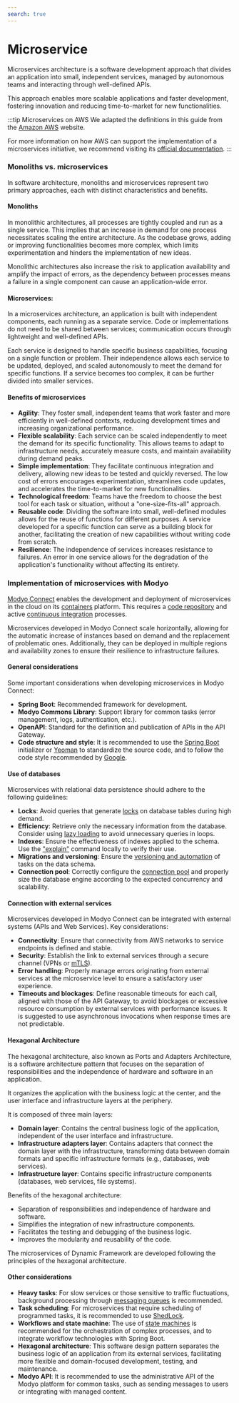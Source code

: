 ```yaml
---
search: true
---
```


# Microservice

Microservices architecture is a software development approach that divides an application into small, independent services, managed by autonomous teams and interacting through well-defined APIs.

This approach enables more scalable applications and faster development, fostering innovation and reducing time-to-market for new functionalities.

:::tip Microservices on AWS
We adapted the definitions in this guide from the [Amazon AWS](https://aws.amazon.com) website.

For more information on how AWS can support the implementation of a microservices initiative, we recommend visiting its [official documentation](https://aws.amazon.com/microservices).
:::

### Monoliths vs. microservices

In software architecture, monoliths and microservices represent two primary approaches, each with distinct characteristics and benefits.

#### Monoliths
In monolithic architectures, all processes are tightly coupled and run as a single service. This implies that an increase in demand for one process necessitates scaling the entire architecture. As the codebase grows, adding or improving functionalities becomes more complex, which limits experimentation and hinders the implementation of new ideas.

Monolithic architectures also increase the risk to application availability and amplify the impact of errors, as the dependency between processes means a failure in a single component can cause an application-wide error.

#### Microservices:
In a microservices architecture, an application is built with independent components, each running as a separate service. Code or implementations do not need to be shared between services; communication occurs through lightweight and well-defined APIs.

Each service is designed to handle specific business capabilities, focusing on a single function or problem. Their independence allows each service to be updated, deployed, and scaled autonomously to meet the demand for specific functions. If a service becomes too complex, it can be further divided into smaller services.

#### Benefits of microservices

- **Agility**: They foster small, independent teams that work faster and more efficiently in well-defined contexts, reducing development times and increasing organizational performance.
- **Flexible scalability**: Each service can be scaled independently to meet the demand for its specific functionality. This allows teams to adapt to infrastructure needs, accurately measure costs, and maintain availability during demand peaks.
- **Simple implementation**: They facilitate continuous integration and delivery, allowing new ideas to be tested and quickly reversed. The low cost of errors encourages experimentation, streamlines code updates, and accelerates the time-to-market for new functionalities.
- **Technological freedom**: Teams have the freedom to choose the best tool for each task or situation, without a "one-size-fits-all" approach.
- **Reusable code**: Dividing the software into small, well-defined modules allows for the reuse of functions for different purposes. A service developed for a specific function can serve as a building block for another, facilitating the creation of new capabilities without writing code from scratch.
- **Resilience**: The independence of services increases resistance to failures. An error in one service allows for the degradation of the application's functionality without affecting its entirety.

### Implementation of microservices with Modyo

[Modyo Connect](/en/connect) enables the development and deployment of microservices in the cloud on its [containers](/en/connect/components/infrastructure.md#containers) platform. This requires a [code repository](/en/connect/components/development.md#code-repository) and active [continuous integration](/en/connect/components/development.md#continuous-integration) processes.

Microservices developed in Modyo Connect scale horizontally, allowing for the automatic increase of instances based on demand and the replacement of problematic ones. Additionally, they can be deployed in multiple regions and availability zones to ensure their resilience to infrastructure failures.

#### General considerations

Some important considerations when developing microservices in Modyo Connect:

- **Spring Boot**: Recommended framework for development.
- **Modyo Commons Library**: Support library for common tasks (error management, logs, authentication, etc.).
- **OpenAPI**: Standard for the definition and publication of APIs in the API Gateway.
- **Code structure and style**: It is recommended to use the [Spring Boot](https://start.spring.io) initializer or [Yeoman](https://yeoman.io/generators) to standardize the source code, and to follow the code style recommended by [Google](https://google.github.io/styleguide/javaguide.html).

#### Use of databases

Microservices with relational data persistence should adhere to the following guidelines:

- **Locks**: Avoid queries that generate [locks](https://www.baeldung.com/jpa-pessimistic-locking) on database tables during high demand.
- **Efficiency**: Retrieve only the necessary information from the database. Consider using [lazy loading](https://www.baeldung.com/hibernate-lazy-eager-loading) to avoid unnecessary queries in loops.
- **Indexes**: Ensure the effectiveness of indexes applied to the schema. Use the ["explain"](https://dev.mysql.com/doc/refman/8.0/en/using-explain.html) command locally to verify their use.
- **Migrations and versioning**: Ensure the [versioning and automation](https://flywaydb.org) of tasks on the data schema.
- **Connection pool**: Correctly configure the [connection pool](https://www.baeldung.com/java-connection-pooling) and properly size the database engine according to the expected concurrency and scalability.

#### Connection with external services

Microservices developed in Modyo Connect can be integrated with external systems (APIs and Web Services). Key considerations:

- **Connectivity**: Ensure that connectivity from AWS networks to service endpoints is defined and stable.
- **Security**: Establish the link to external services through a secure channel (VPNs or [mTLS](https://www.cloudflare.com/learning/access-management/what-is-mutual-tls/)).
- **Error handling**: Properly manage errors originating from external services at the microservice level to ensure a satisfactory user experience.
- **Timeouts and blockages**: Define reasonable timeouts for each call, aligned with those of the API Gateway, to avoid blockages or excessive resource consumption by external services with performance issues. It is suggested to use asynchronous invocations when response times are not predictable.

#### Hexagonal Architecture
The hexagonal architecture, also known as Ports and Adapters Architecture, is a software architecture pattern that focuses on the separation of responsibilities and the independence of hardware and software in an application.

It organizes the application with the business logic at the center, and the user interface and infrastructure layers at the periphery.

It is composed of three main layers:

- **Domain layer**: Contains the central business logic of the application, independent of the user interface and infrastructure.
- **Infrastructure adapters layer**: Contains adapters that connect the domain layer with the infrastructure, transforming data between domain formats and specific infrastructure formats (e.g., databases, web services).
- **Infrastructure layer**: Contains specific infrastructure components (databases, web services, file systems).

Benefits of the hexagonal architecture:

- Separation of responsibilities and independence of hardware and software.
- Simplifies the integration of new infrastructure components.
- Facilitates the testing and debugging of the business logic.
- Improves the modularity and reusability of the code.

The microservices of Dynamic Framework are developed following the principles of the hexagonal architecture.


#### Other considerations

- **Heavy tasks**: For slow services or those sensitive to traffic fluctuations, background processing through [messaging queues](/en/connect/components/infrastructure.html#messaging-queues) is recommended.
- **Task scheduling**: For microservices that require scheduling of programmed tasks, it is recommended to use [ShedLock](https://www.baeldung.com/shedlock-spring).
- **Workflows and state machine**: The use of [state machines](https://www.baeldung.com/spring-state-machine) is recommended for the orchestration of complex processes, and to integrate workflow technologies with Spring Boot.
- **Hexagonal architecture**: This software design pattern separates the business logic of an application from its external services, facilitating more flexible and domain-focused development, testing, and maintenance.
- **Modyo API**: It is recommended to use the administrative API of the Modyo platform for common tasks, such as sending messages to users or integrating with managed content.
